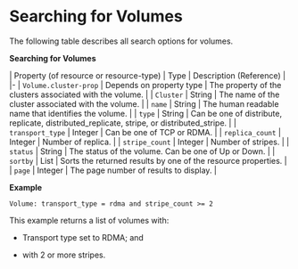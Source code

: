 # Searching for Volumes

The following table describes all search options for volumes.

**Searching for Volumes**

| Property (of resource or resource-type) | Type | Description (Reference) |
|-
| `Volume.cluster-prop` | Depends on property type | The property of the clusters associated with the volume. |
| `Cluster` | String | The name of the cluster associated with the volume. |
| `name` | String | The human readable name that identifies the volume. |
| `type` | String | Can be one of distribute, replicate, distributed_replicate, stripe, or distributed_stripe. |
| `transport_type` | Integer | Can be one of TCP or RDMA. |
| `replica_count` | Integer | Number of replica. |
| `stripe_count` | Integer | Number of stripes. |
| `status` | String | The status of the volume. Can be one of Up or Down. |
| `sortby` | List | Sorts the returned results by one of the resource properties. |
| `page` | Integer | The page number of results to display. |

**Example**

` Volume: transport_type = rdma and stripe_count >= 2 `

This example returns a list of volumes with:

* Transport type set to RDMA; and

* with 2 or more stripes.

